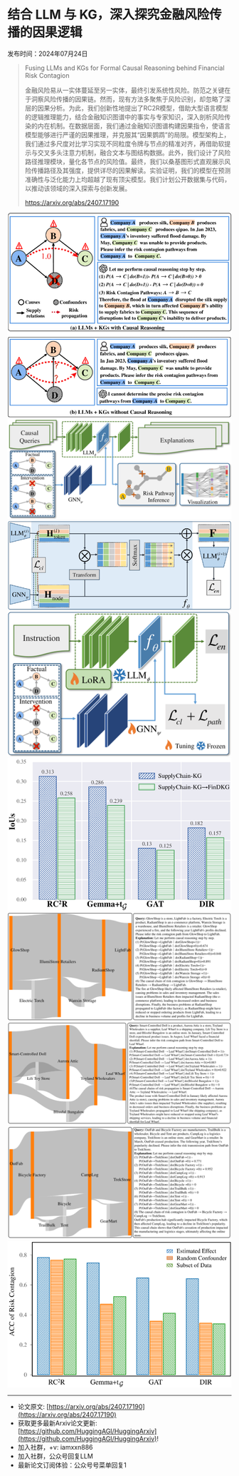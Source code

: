 # 结合 LLM 与 KG，深入探究金融风险传播的因果逻辑
发布时间：2024年07月24日


> Fusing LLMs and KGs for Formal Causal Reasoning behind Financial Risk Contagion
>
> 金融风险易从一实体蔓延至另一实体，最终引发系统性风险。防范之关键在于洞察风险传播的因果链。然而，现有方法多聚焦于风险识别，却忽略了深层的因果分析。为此，我们创新性地提出了RC2R模型，借助大型语言模型的逻辑推理能力，结合金融知识图谱中的事实与专家知识，深入剖析风险传染的内在机制。在数据层面，我们通过金融知识图谱构建因果指令，使语言模型能够进行严谨的因果推理，并克服其“因果鹦鹉”的局限。模型架构上，我们通过多尺度对比学习实现不同粒度令牌与节点的精准对齐，再借助软提示与交叉多头注意力机制，融合文本与图结构数据。此外，我们设计了风险路径推理模块，量化各节点的风险值。最终，我们以桑基图形式直观展示风险传播路径及其强度，提供详尽的因果解读。实验证明，我们的模型在预测准确性与泛化能力上均超越了现有顶尖模型。我们计划公开数据集与代码，以推动该领域的深入探索与创新发展。
>
> https://arxiv.org/abs/2407.17190

![](https://raw.githubusercontent.com/HuggingAGI/HuggingArxiv/main/paper_images/2407.17190/x1.png)
![](https://raw.githubusercontent.com/HuggingAGI/HuggingArxiv/main/paper_images/2407.17190/x2.png)
![](https://raw.githubusercontent.com/HuggingAGI/HuggingArxiv/main/paper_images/2407.17190/x7.png)
![](https://raw.githubusercontent.com/HuggingAGI/HuggingArxiv/main/paper_images/2407.17190/x8.png)
![](https://raw.githubusercontent.com/HuggingAGI/HuggingArxiv/main/paper_images/2407.17190/x9.png)
![](https://raw.githubusercontent.com/HuggingAGI/HuggingArxiv/main/paper_images/2407.17190/x10.png)
![](https://raw.githubusercontent.com/HuggingAGI/HuggingArxiv/main/paper_images/2407.17190/x11.png)
![](https://raw.githubusercontent.com/HuggingAGI/HuggingArxiv/main/paper_images/2407.17190/x12.png)
![](https://raw.githubusercontent.com/HuggingAGI/HuggingArxiv/main/paper_images/2407.17190/x13.png)

<hr />

- 论文原文: [https://arxiv.org/abs/2407.17190](https://arxiv.org/abs/2407.17190)
- 获取更多最新Arxiv论文更新: [https://github.com/HuggingAGI/HuggingArxiv](https://github.com/HuggingAGI/HuggingArxiv)!
- 加入社群，+v: iamxxn886
- 加入社群，公众号回复LLM
- 最新论文订阅体验：公众号号菜单回复1